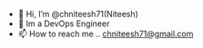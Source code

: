 - 👋 Hi, I’m @chniteesh71(Niteesh)
- 🌱 Im a DevOps Engineer
- 📫 How to reach me .. chniteesh71@gmail.com

<!---
chniteesh71/chniteesh71 is a ✨ special ✨ repository because its `README.md` (this file) appears on your GitHub profile.
You can click the Preview link to take a look at your changes.
--->
